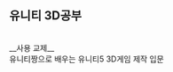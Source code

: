 유니티 3D공부
----------------------------------------------------------------------
<br>
__사용 교제__
<br>
유니티짱으로 배우는 유니티5 3D게임 제작 입문
